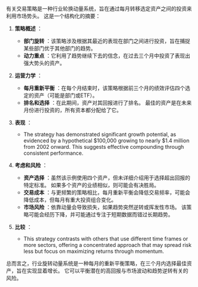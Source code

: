 有关交易策略是一种行业轮换动量系统，旨在通过每月转移选定资产之间的投资来利用市场势头。 这是一个结构化的摘要：

1. **策略概述** ：
   - **部门旋转** ：该策略涉及根据其最近的表现在部门之间进行投资，旨在捕捉某些部门优于其他部门的趋势。
   - **动力重点** ：它利用了趋势继续下去的信念，在过去三个月中投资了表现出强大势头的资产。

2. **运营力学** ：
   - **每月重新平衡** ：在每个月结束时，该策略根据前三个月的绩效评估四个选定的资产（可能是部门或ETF）。
   - **排名和选择** ：在此期间，资产对其回报进行了排名。 最佳的资产是在未来月份进行投资的，所有资本都分配给了它。

3. **表现** ：
   - The strategy has demonstrated significant growth potential, as evidenced by a hypothetical $100,000 growing to nearly $1.4 million from 2002 onward. This suggests effective compounding through consistent performance.

4. **考虑和风险** ：
   - **资产选择** ：虽然该示例使用四个资产，但未详细介绍用于选择超出回报的特定标准。 如果多个资产的业绩相似，则可能会有决胜局。
   - **交易成本** ：与更频繁的策略相比，每月重新平衡会降低交易频率，可能会降低成本，但每月有重大投资组合变化。
   - **市场风险** ：依靠动量会导致损失，如果趋势突然逆转或挥发性市场。 该策略可能会经历下降，并可能通过专注于短期数据而错过长期趋势。

5. **比较** ：
   - This strategy contrasts with others that use different time frames or more sectors, offering a concentrated approach that may spread risk less but focus on maximizing returns through momentum.

总而言之，行业旋转动量系统是一种每月的重新平衡策略，在三个月内选择最佳资产，旨在实现显着增长。 它可以平衡潜在的高回报与市场波动和趋势逆转有关的风险。